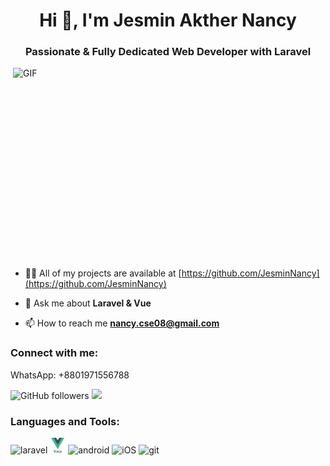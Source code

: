 <h1 align="center">Hi 👋, I'm Jesmin Akther Nancy</h1>
<h3 align="center">Passionate & Fully Dedicated Web Developer with Laravel</h3>
<img align="right" alt="GIF" src="https://media3.giphy.com/media/xT9IgzoKnwFNmISR8I/giphy.gif" width="500" height="320" />

- 👨‍💻 All of my projects are available at [https://github.com/JesminNancy](https://github.com/JesminNancy)

- 💬 Ask me about **Laravel & Vue**

- 📫 How to reach me **nancy.cse08@gmail.com**

<h3 align="left">Connect with me:</h3>
   WhatsApp: +8801971556788</p>

![GitHub followers](https://img.shields.io/github/followers/jesminnancy?logo=GitHub&style=for-the-badge)
<a href="https://www.linkedin.com/in/jesminnancy/">
    <img src="https://img.shields.io/badge/linkedin-%230077B5.svg?&style=for-the-badge&logo=linkedin&logoColor=white" />
</a>
### Languages and Tools:
<p align="left">
<img src="https://upload.wikimedia.org/wikipedia/commons/9/9a/Laravel.svg" alt="laravel" width="25" height="25"/>
<img src="https://raw.githubusercontent.com/devicons/devicon/master/icons/vuejs/vuejs-original-wordmark.svg" alt="vuejs" width="25" height="25"/>
<img src="https://www.vectorlogo.zone/logos/android/android-icon.svg" alt="android" width="22" height="22"/>
<img src="https://www.vectorlogo.zone/logos/apple/apple-icon.svg" alt="iOS" width="22" height="22"/>
<img src="https://www.vectorlogo.zone/logos/git-scm/git-scm-icon.svg" alt="git" width="22" height="22"/> 
</p>
